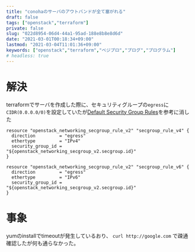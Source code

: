 ```yaml
---
title: "conohaのサーバのアウトバンドが全て塞がれる"
draft: false
tags: ["openstack","terraform"]
private: false
slug: "022d8954-06d4-44a1-95ad-188e8b8e8d6d"
date: "2021-03-01T00:18:34+09:00"
lastmod: "2021-03-04T11:01:36+09:00"
keywords: ["openstack","terraform","ベジプロ","プログ","プログラム"]
# headless: true
---
```


# 解決
terraformでサーバを作成した際に、セキュリティグループの`egress`に`CIDR(0.0.0.0/0)`を設定していたが[Default Security Group Rules](https://registry.terraform.io/providers/ftarasenko/openstack/latest/docs/resources/networking_secgroup_v2#default-security-group-rules )を参考に消した
```
resource "openstack_networking_secgroup_rule_v2" "secgroup_rule_v4" {
  direction         = "egress"
  ethertype         = "IPv4"
  security_group_id = "${openstack_networking_secgroup_v2.secgroup.id}"
}

resource "openstack_networking_secgroup_rule_v2" "secgroup_rule_v6" {
  direction         = "egress"
  ethertype         = "IPv6"
  security_group_id = "${openstack_networking_secgroup_v2.secgroup.id}"
}
```

# 事象
yumのinstallでtimeoutが発生しているおり、
`curl http://google.com` で疎通確認したが何も通らなかった。
